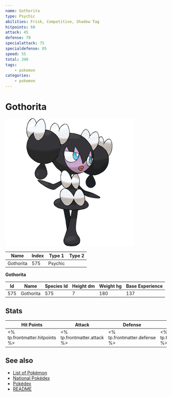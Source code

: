 ```yaml
---
name: Gothorita
type: Psychic
abilities: Frisk, Competitive, Shadow Tag
hitpoints: 60
attack: 45
defense: 70
specialattack: 75
specialdefense: 85
speed: 55
total: 390
tags:
    - pokemon
categories:
    - pokemon
---
```


# Gothorita


![Gothorita](images/575.png)

| **Name** | **Index** | **Type 1** | **Type 2** |
|----|----|----|----|
| Gothorita | 575 | Psychic  |  |

**Gothorita** 




| **Id** | **Name** | **Species Id** | **Height dm** | **Weight hg** | **Base Experience** |
|--------|----------|----------------|------------|------------|---------------------|
| 575 | Gothorita | 575 | 7 | 180 | 137 |



## Stats

| **Hit Points** | **Attack** | **Defense** | **Special Attack** | **Special Defense** | **Speed** | **Total** |
|----------------|------------|-------------|--------------------|---------------------|-----------|-----------|
| <% tp.frontmatter.hitpoints %> | <% tp.frontmatter.attack %> | <% tp.frontmatter.defense %> | <% tp.frontmatter.specialattack %> | <% tp.frontmatter.specialdefense %> | <% tp.frontmatter.speed %> | <% tp.frontmatter.total %> |

## See also

- [List of Pokémon](../pokemon.md)
- [National Pokédex](../national_pokedex.md)
- [Pokédex](../pokedex.md)
- [README](../README.md)
